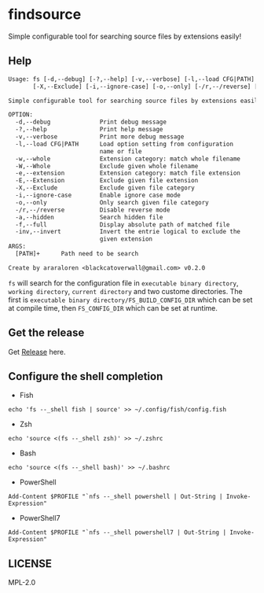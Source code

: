 # findsource

Simple configurable tool for searching source files by extensions easily!

## Help

```txt
Usage: fs [-d,--debug] [-?,--help] [-v,--verbose] [-l,--load CFG|PATH] [-w,--whole] [-W,--Whole] [-e,--extension] [-E,--Extension]
       [-X,--Exclude] [-i,--ignore-case] [-o,--only] [-/r,--/reverse] [-a,--hidden] [-f,--full] [-inv,--invert] [ARGS]

Simple configurable tool for searching source files by extensions easily!

OPTION:
  -d,--debug              Print debug message
  -?,--help               Print help message
  -v,--verbose            Print more debug message
  -l,--load CFG|PATH      Load option setting from configuration
                          name or file
  -w,--whole              Extension category: match whole filename
  -W,--Whole              Exclude given whole filename
  -e,--extension          Extension category: match file extension
  -E,--Extension          Exclude given file extension
  -X,--Exclude            Exclude given file category
  -i,--ignore-case        Enable ignore case mode
  -o,--only               Only search given file category
  -/r,--/reverse          Disable reverse mode
  -a,--hidden             Search hidden file
  -f,--full               Display absolute path of matched file
  -inv,--invert           Invert the entrie logical to exclude the
                          given extension
ARGS:
  [PATH]+      Path need to be search

Create by araraloren <blackcatoverwall@gmail.com> v0.2.0
```

`fs` will search for the configuration file in `executable binary directory`, `working directory`,
`current directory` and two custome directories.
The first is `executable binary directory/FS_BUILD_CONFIG_DIR` which can be set at compile time,
then `FS_CONFIG_DIR` which can be set at runtime.

## Get the release 

Get [Release](https://github.com/araraloren/findsource/releases) here.

## Configure the shell completion

* Fish

```
echo 'fs --_shell fish | source' >> ~/.config/fish/config.fish
```

* Zsh

```
echo 'source <(fs --_shell zsh)' >> ~/.zshrc
```

* Bash

```
echo 'source <(fs --_shell bash)' >> ~/.bashrc
```

* PowerShell

```
Add-Content $PROFILE "`nfs --_shell powershell | Out-String | Invoke-Expression"
```

* PowerShell7

```
Add-Content $PROFILE "`nfs --_shell powershell7 | Out-String | Invoke-Expression"
```

## LICENSE

MPL-2.0